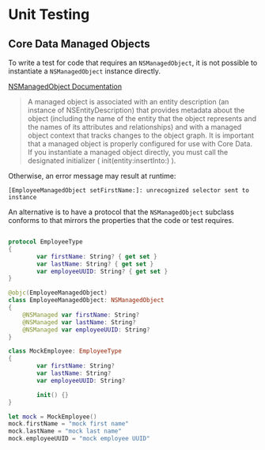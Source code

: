 # Unit Testing

## Core Data Managed Objects

To write a test for code that requires an `NSManagedObject`, it is not possible to instantiate a `NSManagedObject` instance directly.

[NSManagedObject Documentation][cd-1]
> A managed object is associated with an entity description (an instance of NSEntityDescription) that provides metadata about the object (including the name of the entity that the object represents and the names of its attributes and relationships) and with a managed object context that tracks changes to the object graph. It is important that a managed object is properly configured for use with Core Data. If you instantiate a managed object directly, you must call the designated initializer (
init(entity:insertInto:)
).

Otherwise, an error message may result at runtime:
```
[EmployeeManagedObject setFirstName:]: unrecognized selector sent to instance
```

An alternative is to have a protocol that the `NSManagedObject` subclass conforms to that mirrors the properties that the code or test requires.

```swift

protocol EmployeeType
{
		var firstName: String? { get set }
		var lastName: String? { get set }
		var employeeUUID: String? { get set }
}

@objc(EmployeeManagedObject)
class EmployeeManagedObject: NSManagedObject
{
    @NSManaged var firstName: String?
    @NSManaged var lastName: String?
    @NSManaged var employeeUUID: String?
}

class MockEmployee: EmployeeType
{
		var firstName: String?
		var lastName: String?
		var employeeUUID: String?

		init() {}
}

let mock = MockEmployee()
mock.firstName = "mock first name"
mock.lastName = "mock last name"
mock.employeeUUID = "mock employee UUID"

```

[cd-1]: https://developer.apple.com/documentation/coredata/nsmanagedobject